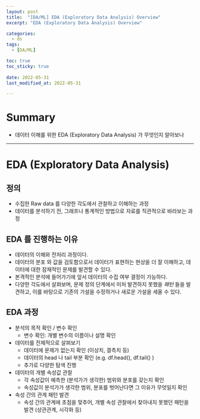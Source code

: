 ```yaml
---
layout: post
title:  "[DA/ML] EDA (Exploratory Data Analysis) Overview"
excerpt: "EDA (Exploratory Data Analysis) Overview"

categories:
  - ds
tags:
  - [DA/ML] 

toc: true
toc_sticky: true
 
date: 2022-05-31
last_modified_at: 2022-05-31

---
```

# Summary
* 데이터 이해를 위한 EDA (Exploratory Data Analysis) 가 무엇인지 알아보나
---

# EDA (Exploratory Data Analysis) 
## 정의
* 수집한 Raw data 를 다양한 각도에서 관찰하고 이해하는 과정
* 데이터를 분석하기 전, 그래프나 통계적인 방법으로 자료를 직관적으로 바라보는 과정

## EDA 를 진행하는 이유
* 데이터의 이해와 전처리 과정이다.
* 데이터의 분포 와 값을 검토함으로서 데이터가 표현하는 현상을 더 잘 이해하고, 데이터에 대한 잠재적인 문제를 발견할 수 있다.
* 본격적인 분석에 들어가기에 앞서 데이터의 수집 여부 결정이 가능하다.
* 다양한 각도에서 살펴보며, 문제 정의 단계에서 미처 발견하지 못했을 _패턴_ 들을 발견하고, 이를 바탕으로 기존의 가설을 수정하거나 새로운 가설을 세울 수 있다.

## EDA 과정
* 분석의 목적 확인 / 변수 확인
    * 변수 확인: 개별 변수의 이름이나 설명 확인
* 데이터를 전체적으로 살펴보기
    * 데이터에 문제가 없는지 확인 (이상치, 결측치 등)
    * 데이터의 head 나 tail 부분 확인 (e.g. df.head(), df.tail() )
    * 추가로 다양한 탐색 진행
* 데이터의 개별 속성값 관찰
    * 각 속성값이 예측한 (분석가가 생각한) 범위와 분포를 갖는지 확인
    * 속성값이 분석가가 생각한 범위, 분포를 벗어난다면 그 이유가 무엇일지 확인
* 속성 간의 관계 패턴 발견
    * 속성 간의 관계에 초점을 맞추어, 개별 속성 관찰에서 찾아내지 못했던 패턴을 발견 (상관관계, 시각화 등)
  
